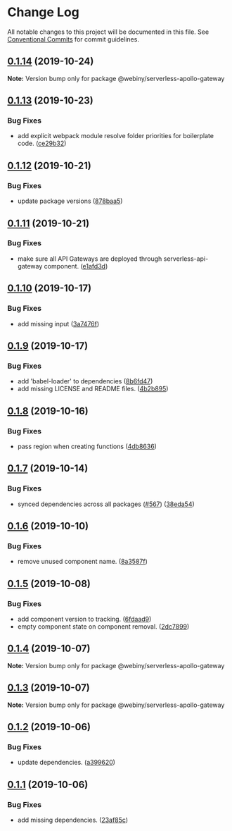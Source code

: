 # Change Log

All notable changes to this project will be documented in this file.
See [Conventional Commits](https://conventionalcommits.org) for commit guidelines.

## [0.1.14](https://github.com/Webiny/webiny-js/compare/@webiny/serverless-apollo-gateway@0.1.13...@webiny/serverless-apollo-gateway@0.1.14) (2019-10-24)

**Note:** Version bump only for package @webiny/serverless-apollo-gateway





## [0.1.13](https://github.com/Webiny/webiny-js/compare/@webiny/serverless-apollo-gateway@0.1.12...@webiny/serverless-apollo-gateway@0.1.13) (2019-10-23)


### Bug Fixes

* add explicit webpack module resolve folder priorities for boilerplate code. ([ce29b32](https://github.com/Webiny/webiny-js/commit/ce29b32))





## [0.1.12](https://github.com/Webiny/webiny-js/compare/@webiny/serverless-apollo-gateway@0.1.11...@webiny/serverless-apollo-gateway@0.1.12) (2019-10-21)


### Bug Fixes

* update package versions ([878baa5](https://github.com/Webiny/webiny-js/commit/878baa51dd747e3a2962da89cbb68ea15779a04f))





## [0.1.11](https://github.com/Webiny/webiny-js/compare/@webiny/serverless-apollo-gateway@0.1.10...@webiny/serverless-apollo-gateway@0.1.11) (2019-10-21)


### Bug Fixes

* make sure all API Gateways are deployed through serverless-api-gateway component. ([e1afd3d](https://github.com/Webiny/webiny-js/commit/e1afd3d7921747fc3e995b9f7dcead3aef72d651))





## [0.1.10](https://github.com/Webiny/webiny-js/compare/@webiny/serverless-apollo-gateway@0.1.9...@webiny/serverless-apollo-gateway@0.1.10) (2019-10-17)


### Bug Fixes

* add missing input ([3a7476f](https://github.com/Webiny/webiny-js/commit/3a7476ff226a95a90e212a69792c39e59981d7bf))





## [0.1.9](https://github.com/Webiny/webiny-js/compare/@webiny/serverless-apollo-gateway@0.1.8...@webiny/serverless-apollo-gateway@0.1.9) (2019-10-17)


### Bug Fixes

* add 'babel-loader' to dependencies ([8b6fd47](https://github.com/Webiny/webiny-js/commit/8b6fd47))
* add missing LICENSE and README files. ([4b2b895](https://github.com/Webiny/webiny-js/commit/4b2b895))





## [0.1.8](https://github.com/Webiny/webiny-js/compare/@webiny/serverless-apollo-gateway@0.1.7...@webiny/serverless-apollo-gateway@0.1.8) (2019-10-16)


### Bug Fixes

* pass region when creating functions ([4db8636](https://github.com/Webiny/webiny-js/commit/4db86362b8d43d7d88a1dc5f9fcbade55977da8e))





## [0.1.7](https://github.com/Webiny/webiny-js/compare/@webiny/serverless-apollo-gateway@0.1.6...@webiny/serverless-apollo-gateway@0.1.7) (2019-10-14)


### Bug Fixes

* synced dependencies across all packages ([#567](https://github.com/Webiny/webiny-js/issues/567)) ([38eda54](https://github.com/Webiny/webiny-js/commit/38eda547bead6e8a2c46875730bbcd8f1227e475))





## [0.1.6](https://github.com/Webiny/webiny-js/compare/@webiny/serverless-apollo-gateway@0.1.5...@webiny/serverless-apollo-gateway@0.1.6) (2019-10-10)


### Bug Fixes

* remove unused component name. ([8a3587f](https://github.com/Webiny/webiny-js/commit/8a3587f))





## [0.1.5](https://github.com/Webiny/webiny-js/compare/@webiny/serverless-apollo-gateway@0.1.4...@webiny/serverless-apollo-gateway@0.1.5) (2019-10-08)


### Bug Fixes

* add component version to tracking. ([6fdaad9](https://github.com/Webiny/webiny-js/commit/6fdaad9))
* empty component state on component removal. ([2dc7899](https://github.com/Webiny/webiny-js/commit/2dc7899))





## [0.1.4](https://github.com/Webiny/webiny-js/compare/@webiny/serverless-apollo-gateway@0.1.3...@webiny/serverless-apollo-gateway@0.1.4) (2019-10-07)

**Note:** Version bump only for package @webiny/serverless-apollo-gateway





## [0.1.3](https://github.com/Webiny/webiny-js/compare/@webiny/serverless-apollo-gateway@0.1.2...@webiny/serverless-apollo-gateway@0.1.3) (2019-10-07)

**Note:** Version bump only for package @webiny/serverless-apollo-gateway





## [0.1.2](https://github.com/Webiny/webiny-js/compare/@webiny/serverless-apollo-gateway@0.1.1...@webiny/serverless-apollo-gateway@0.1.2) (2019-10-06)


### Bug Fixes

* update dependencies. ([a399620](https://github.com/Webiny/webiny-js/commit/a399620))





## [0.1.1](https://github.com/Webiny/webiny-js/compare/@webiny/serverless-apollo-gateway@0.1.0...@webiny/serverless-apollo-gateway@0.1.1) (2019-10-06)


### Bug Fixes

* add missing dependencies. ([23af85c](https://github.com/Webiny/webiny-js/commit/23af85c))
